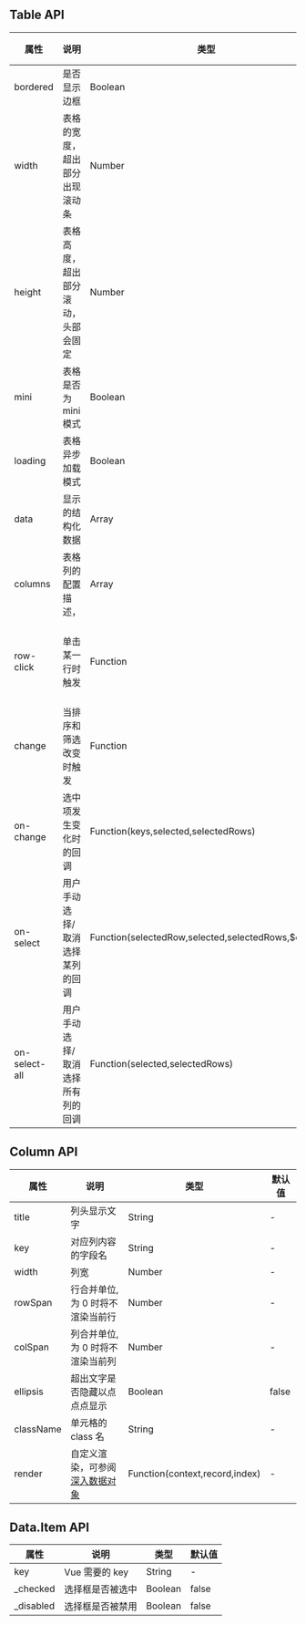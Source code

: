 ## Table API

| 属性          | 说明                               | 类型                                                | 默认值                  |
|---------------|------------------------------------|-----------------------------------------------------|-------------------------|
| bordered      | 是否显示边框                       | Boolean                                             | false                   |
| width         | 表格的宽度，超出部分出现滚动条     | Number                                              | -                       |
| height        | 表格高度，超出部分滚动，头部会固定 | Number                                              | -                       |
| mini          | 表格是否为 mini 模式               | Boolean                                             | false                   |
| loading       | 表格异步加载模式                   | Boolean                                             | false                   |
| data          | 显示的结构化数据                   | Array                                               | [ ]                     |
| columns       | 表格列的配置描述，                 | Array                                               | [ ]                     |
| row-click     | 单击某一行时触发                   | Function                                            | 返回当前行的数据，index |
| change        | 当排序和筛选改变时触发             | Function                                            | -                       |
| on-change     | 选中项发生变化时的回调             | Function(keys,selected,selectedRows)                | -                       |
| on-select     | 用户手动选择/取消选择某列的回调    | Function(selectedRow,selected,selectedRows,\$event) | -                       |
| on-select-all | 用户手动选择/取消选择所有列的回调  | Function(selected,selectedRows)                     | -                       |

## Column API

| 属性      | 说明                                                                                              | 类型                           | 默认值 |
|-----------|---------------------------------------------------------------------------------------------------|--------------------------------|--------|
| title     | 列头显示文字                                                                                      | String                         | -      |
| key       | 对应列内容的字段名                                                                                | String                         | -      |
| width     | 列宽                                                                                              | Number                         | -      |
| rowSpan   | 行合并单位,为 0 时将不渲染当前行                                                                  | Number                         | -      |
| colSpan   | 列合并单位,为 0 时将不渲染当前列                                                                  | Number                         | -      |
| ellipsis  | 超出文字是否隐藏以点点点显示                                                                      | Boolean                        | false  |
| className | 单元格的 class 名                                                                                 | String                         | -      |
| render    | 自定义渲染，可参阅[深入数据对象](https://cn.vuejs.org/v2/guide/render-function.html#深入数据对象) | Function(context,record,index) | -      |

## Data.Item API

| 属性       | 说明             | 类型    | 默认值 |
|------------|------------------|---------|--------|
| key        | Vue 需要的 key   | String  | -      |
| \_checked  | 选择框是否被选中 | Boolean | false  |
| \_disabled | 选择框是否被禁用 | Boolean | false  |

